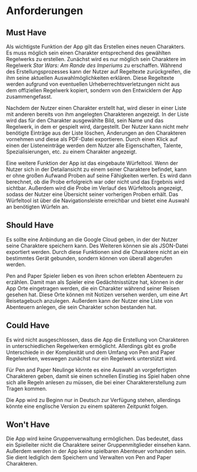 # Anforderungen

## Must Have
Als wichtigste Funktion der App gilt das Erstellen eines neuen Charakters. Es muss möglich sein einen Charakter entsprechend des gewählten Regelwerks zu erstellen. Zunächst wird es nur möglich sein Charaktere im Regelwerk *Star Wars: Am Rande des Imperiums* zu erschaffen. Während des Erstellungsprozesses kann der Nutzer auf Regeltexte zurückgreifen, die ihm seine aktuellen Auswahlmöglichkeiten erklären. Diese Regeltexte werden aufgrund von eventuellen Urheberrechtsverletzungen nicht aus dem offiziellen Regelwerk kopiert, sondern von den Entwicklern der App zusammengefasst.

Nachdem der Nutzer einen Charakter erstellt hat, wird dieser in einer Liste mit anderen bereits von ihm angelegten Charakteren angezeigt. In der Liste wird das für den Charakter ausgewählte Bild, sein Name und das Regelwerk, in dem er gespielt wird, dargestellt. Der Nutzer kann nicht mehr benötigte Einträge aus der Liste löschen, Änderungen an den Charakteren vornehmen und diese als PDF-Datei exportieren. Durch einen Klick auf einen der Listeneinträge werden dem Nutzer alle Eigenschaften, Talente, Spezialisierungen, etc. zu einem Charakter angezeigt.

Eine weitere Funktion der App ist das eingebaute Würfeltool. Wenn der Nutzer sich in der Detailansicht zu einem seiner Charaktere befindet, kann er ohne großen Aufwand Proben auf seine Fähigkeiten werfen. Es wird dann berechnet, ob die Probe erfolgreich war oder nicht und das Ergebnis wird sichtbar. Außerdem wird die Probe im Verlauf des Würfeltools angezeigt, sodass der Nutzer eine Übersicht seiner vorherigen Proben erhält. Das Würfeltool ist über die Navigationsleiste erreichbar und bietet eine Auswahl an benötigten Würfeln an.

## Should Have
Es sollte eine Anbindung an die Google Cloud geben, in der der Nutzer seine Charaktere speichern kann. Des Weiteren können sie als JSON-Datei exportiert werden. Durch diese Funktionen sind die Charaktere nicht an ein bestimmtes Gerät gebunden, sondern können von überall abgerufen werden.

Pen and Paper Spieler lieben es von ihren schon erlebten Abenteuern zu erzählen. Damit man als Spieler eine Gedächtnisstütze hat, können in der App Orte eingetragen werden, die ein Charakter während seiner Reisen gesehen hat. Diese Orte können mit Notizen versehen werden, um eine Art Reisetagebuch anzulegen. Außerdem kann der Nutzer eine Liste von Abenteuern anlegen, die sein Charakter schon bestanden hat.

## Could Have
Es wird nicht ausgeschlossen, dass die App die Erstellung von Charakteren in unterschiedlichen Regelwerken ermöglicht. Allerdings gibt es große Unterschiede in der Komplexität und dem Umfang von Pen and Paper Regelwerken, weswegen zunächst nur ein Regelwerk unterstützt wird.

Für Pen and Paper Neulinge könnte es eine Auswahl an vorgefertigten Charakteren geben, damit sie einen schnellen Einstieg ins Spiel haben ohne sich alle Regeln anlesen zu müssen, die bei einer Charaktererstellung zum Tragen kommen.

Die App wird zu Beginn nur in Deutsch zur Verfügung stehen, allerdings könnte eine englische Version zu einem späteren Zeitpunkt folgen.


## Won't Have
Die App wird keine Gruppenverwaltung ermöglichen. Das bedeutet, dass ein Spielleiter nicht die Charaktere seiner Gruppenmitglieder einsehen kann. Außerdem werden in der App keine spielbaren Abenteuer vorhanden sein. Sie dient lediglich dem Speichern und Verwalten von Pen and Paper Charakteren.
